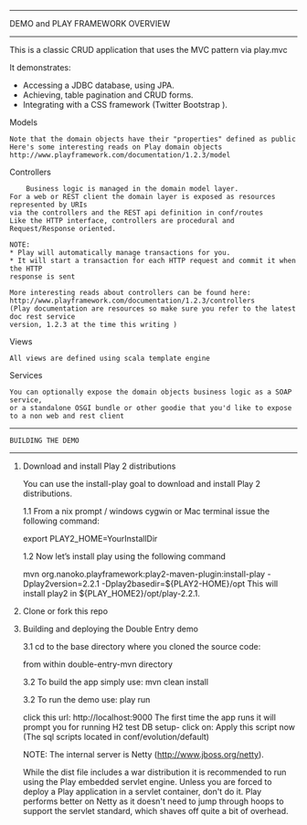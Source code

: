 ***********************************************************************
DEMO and PLAY FRAMEWORK OVERVIEW
***********************************************************************
This is a classic CRUD application that uses the MVC pattern via play.mvc

It demonstrates:

- Accessing a JDBC database, using JPA.
- Achieving, table pagination and CRUD forms.
- Integrating with a CSS framework (Twitter Bootstrap ).


Models

	Note that the domain objects have their "properties" defined as public
	Here's some interesting reads on Play domain objects
	http://www.playframework.com/documentation/1.2.3/model
 
Controllers

        Business logic is managed in the domain model layer. 
	For a web or REST client the domain layer is exposed as resources represented by URIs
	via the controllers and the REST api definition in conf/routes
	Like the HTTP interface, controllers are procedural and Request/Response oriented.

	NOTE: 
	* Play will automatically manage transactions for you. 
	* It will start a transaction for each HTTP request and commit it when the HTTP 
  	response is sent

	More interesting reads about controllers can be found here:
	http://www.playframework.com/documentation/1.2.3/controllers
	(Play documentation are resources so make sure you refer to the latest doc rest service 
	version, 1.2.3 at the time this writing )
     

Views

	All views are defined using scala template engine
     

Services

	You can optionally expose the domain objects business logic as a SOAP service,
	or a standalone OSGI bundle or other goodie that you'd like to expose 
	to a non web and rest client 


***********************************************************************
	BUILDING THE DEMO
***********************************************************************  

1. Download and install Play 2 distributions
	
	You can use the install-play goal to download and install Play 2 distributions.

	1.1 From a nix prompt / windows cygwin or Mac terminal issue the following command:
 
	export PLAY2_HOME=YourInstallDir

	1.2 Now let’s install play using the following command 

	mvn org.nanoko.playframework:play2-maven-plugin:install-play -Dplay2version=2.2.1 -Dplay2basedir=${PLAY2-HOME}/opt
	This will install  play2 in ${PLAY_HOME2}/opt/play-2.2.1.

2. Clone or fork this repo

3. Building and deploying the Double Entry demo
	
	3.1 cd to the base directory where you cloned the source code: 

	from within double-entry-mvn directory
	
	3.2 To build the app simply use: mvn clean install

	3.2 To run the demo use:  play run

	click  this url:  http://localhost:9000
	The first time the app runs it will prompt you for running H2 test DB setup- click on: Apply this script now
    	(The sql scripts located in conf/evolution/default)


	NOTE:
	The internal server is Netty (http://www.jboss.org/netty).

    While the dist file includes a war distribution it is recommended to run using the Play embedded servlet engine.
    Unless you are forced to deploy a Play application in a servlet container, 
    don't do it. 
    Play performs better on Netty as it doesn't need to jump through hoops to support 
    the servlet standard, which shaves off quite a bit of overhead.  
